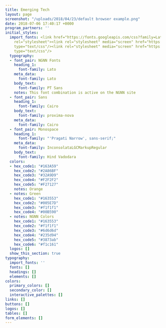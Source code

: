 ```yaml
---
title: Emerging Tech
layout: page
screenshot: "/uploads/2018/04/23/default browser example.png"
date: 2018-07-06 17:40:17 +0000
program_partners: ''
initial_styles:
  import_fonts: <link href="https://fonts.googleapis.com/css?family=Lato:300,400,700|PT+Sans|Inconsolata|Hind+Vadodara|Cairo|Cousine|Pragati+Narrow"
    rel="stylesheet"><link rel="stylesheet" media="screen" href="https://fontlibrary.org/face/inconsolata-lgc-markup"
    type="text/css"/><link rel="stylesheet" media="screen" href="https://fontlibrary.org/face/gidole-regular"
    type="text/css"/>
  typography:
  - font_pair: NGNN Fonts
    heading_1:
      font-family: Lato
    meta_data:
      font-family: Lato
    body_text:
      font-family: PT Sans
    notes: This font combination is active on the NGNN site
  - font_pair: Sans
    heading_1:
      font-family: Cairo
    body_text:
      font-family: proxima-nova
    meta_data:
      font-family: Cairo
  - font_pair: Monospace
    heading_1:
      font-family: "'Pragati Narrow', sans-serif;"
    meta_data:
      font-family: InconsolataLGCMarkupRegular
    body_text:
      font-family: Hind Vadodara
  colors:
  - hex_code1: "#163A59"
    hex_code2: "#2A86BF"
    hex_code3: "#32A9D9"
    hex_code4: "#F2F2F2"
    hex_code5: "#F27127"
    notes: Orange
  - notes: Green
    hex_code1: "#163553"
    hex_code2: "#005E7D"
    hex_code3: "#f1f1f1"
    hex_code4: "#00B590"
  - notes: NGNN Colors
    hex_code1: "#163553"
    hex_code2: "#f1f1f1"
    hex_code3: "#6d6d6d"
    hex_code4: "#235d94"
    hex_code5: "#3873ab"
    hex_code6: "#f1c161"
  logos: []
  show_this_section: true
typography:
  import_fonts: ''
  fonts: []
  headings: []
  elements: []
colors:
  primary_colors: []
  secondary_color: []
  interactive_palettes: []
links: []
buttons: []
logos: []
tables: []
form_elements: []
---
```

